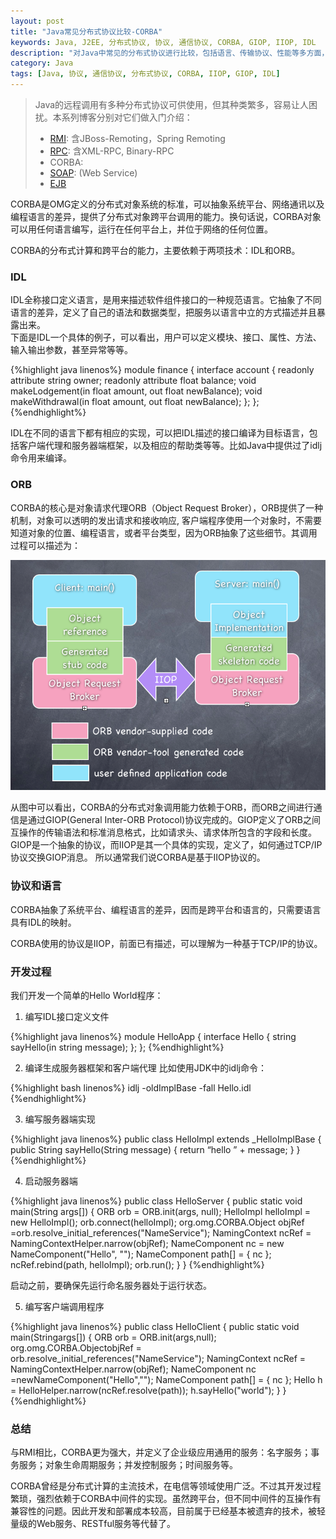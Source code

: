 ```yaml
---
layout: post
title: "Java常见分布式协议比较-CORBA"
keywords: Java, J2EE, 分布式协议, 协议, 通信协议, CORBA, GIOP, IIOP, IDL
description: "对Java中常见的分布式协议进行比较，包括语言、传输协议、性能等多方面，本文介绍了CORBA, IIOP。"
category: Java
tags: [Java, 协议, 通信协议, 分布式协议, CORBA, IIOP, GIOP, IDL]
---
```


> Java的远程调用有多种分布式协议可供使用，但其种类繁多，容易让人困扰。本系列博客分别对它们做入门介绍：
> * [RMI](http://xiaoqing.me/2012/12/21/protocols-rmi/): 含JBoss-Remoting，Spring Remoting
> * [RPC](http://xiaoqing.me/2012/12/25/protocols-rpc/): 含XML-RPC, Binary-RPC
> * CORBA: 
> * [SOAP]("/"): (Web Service)
> * [EJB](http://xiaoqing.me/2012/12/19/protocols-ejb/) 

CORBA是OMG定义的分布式对象系统的标准，可以抽象系统平台、网络通讯以及编程语言的差异，提供了分布式对象跨平台调用的能力。换句话说，CORBA对象可以用任何语言编写，运行在任何平台上，并位于网络的任何位置。

CORBA的分布式计算和跨平台的能力，主要依赖于两项技术：IDL和ORB。

### IDL
IDL全称接口定义语言，是用来描述软件组件接口的一种规范语言。它抽象了不同语言的差异，定义了自己的语法和数据类型，把服务以语言中立的方式描述并且暴露出来。  
下面是IDL一个具体的例子，可以看出，用户可以定义模块、接口、属性、方法、输入输出参数，甚至异常等等。

{%highlight java linenos%}
module finance {
  interface account {
    readonly attribute string owner;
    readonly attribute float balance;
    void makeLodgement(in float amount, out float newBalance);
    void makeWithdrawal(in float amount, out float newBalance);
  };
};
{%endhighlight%}

IDL在不同的语言下都有相应的实现，可以把IDL描述的接口编译为目标语言，包括客户端代理和服务器端框架，以及相应的帮助类等等。比如Java中提供过了idlj命令用来编译。

### ORB

CORBA的核心是对象请求代理ORB（Object Request Broker），ORB提供了一种机制，对象可以透明的发出请求和接收响应, 客户端程序使用一个对象时，不需要知道对象的位置、编程语言，或者平台类型，因为ORB抽象了这些细节。其调用过程可以描述为：

<p class="image-container big">
<a href="#"><img alt="Select css media from webDeveloper" src="/assets/images/protocols-corba-orb.png"></a>
</p>

从图中可以看出，CORBA的分布式对象调用能力依赖于ORB，而ORB之间进行通信是通过GIOP(General Inter-ORB Protocol)协议完成的。GIOP定义了ORB之间互操作的传输语法和标准消息格式，比如请求头、请求体所包含的字段和长度。
GIOP是一个抽象的协议，而IIOP是其一个具体的实现，定义了，如何通过TCP/IP协议交换GIOP消息。	所以通常我们说CORBA是基于IIOP协议的。
	
### 协议和语言
CORBA抽象了系统平台、编程语言的差异，因而是跨平台和语言的，只需要语言具有IDL的映射。

CORBA使用的协议是IIOP，前面已有描述，可以理解为一种基于TCP/IP的协议。

### 开发过程
我们开发一个简单的Hello World程序：

1. 编写IDL接口定义文件

{%highlight java linenos%}
module HelloApp
{
    interface Hello
    {
        string sayHello(in string message);
    };
};
{%endhighlight%}

2. 编译生成服务器框架和客户端代理
比如使用JDK中的idlj命令：

{%highlight bash linenos%}
idlj -oldImplBase -fall Hello.idl
{%endhighlight%}

3. 编写服务器端实现

{%highlight java linenos%}
public class HelloImpl extends _HelloImplBase {
    public String sayHello(String message) {
        return “hello ” + message;
    }
}
{%endhighlight%}

4. 启动服务器端

{%highlight java linenos%}
public class HelloServer {
    public static void main(String args[]) {
            ORB orb = ORB.init(args, null);
            HelloImpl helloImpl = new HelloImpl();
            orb.connect(helloImpl);
            org.omg.CORBA.Object objRef =orb.resolve_initial_references("NameService");
            NamingContext ncRef = NamingContextHelper.narrow(objRef);
            NameComponent nc = new NameComponent("Hello", "");
            NameComponent path[] = { nc };
            ncRef.rebind(path, helloImpl);
            orb.run();
    }
}
{%endhighlight%}

启动之前，要确保先运行命名服务器处于运行状态。

5. 编写客户端调用程序

{%highlight java linenos%}
public class HelloClient { 
    public static void main(Stringargs[]) { 
        ORB orb = ORB.init(args,null); 
        org.omg.CORBA.ObjectobjRef = orb.resolve_initial_references("NameService"); 
        NamingContext ncRef = NamingContextHelper.narrow(objRef); 
        NameComponent nc =newNameComponent("Hello",""); 
        NameComponent path[] = { nc }; 
        Hello h = HelloHelper.narrow(ncRef.resolve(path)); 
        h.sayHello("world"); 
    } 
}
{%endhighlight%}

### 总结
与RMI相比，CORBA更为强大，并定义了企业级应用通用的服务：名字服务；事务服务；对象生命周期服务；并发控制服务；时间服务等。

CORBA曾经是分布式计算的主流技术，在电信等领域使用广泛。不过其开发过程繁琐，强烈依赖于CORBA中间件的实现。虽然跨平台，但不同中间件的互操作有兼容性的问题。因此开发和部署成本较高，目前属于已经基本被遗弃的技术，被轻量级的Web服务、RESTful服务等代替了。
